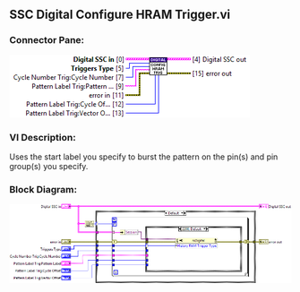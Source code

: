 ## **SSC Digital Configure HRAM Trigger.vi**
### Connector Pane:
![alt text](/docs/images/Instrument%20Control/Digital/SSC%20Digital/HRAM/SSC%20Digital%20Configure%20HRAM%20Trigger.vic.png "SSC Digital Configure HRAM Trigger.vi connector pane")

### VI Description:
Uses the start label you specify to burst the pattern on the pin(s) and pin group(s) you specify.

### Block Diagram:
![alt text](/docs/images/Instrument%20Control/Digital/SSC%20Digital/HRAM/SSC%20Digital%20Configure%20HRAM%20Trigger.vid.png "SSC Digital Configure HRAM Trigger.vi block diagram")
